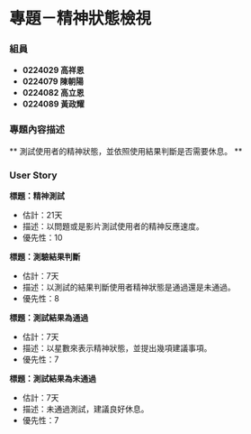 # 專題－精神狀態檢視 #

### 組員 ###

- **0224029 高祥恩**
- **0224079 陳朝陽**
- **0224082 高立恩**
- **0224089 黃政耀**

### 專題內容描述 ###

** 測試使用者的精神狀態，並依照使用結果判斷是否需要休息。 **

### User Story ###

**標題：精神測試**
- 估計：21天
- 描述：以問題或是影片測試使用者的精神反應速度。
- 優先性：10

**標題：測驗結果判斷**
- 估計：7天
- 描述：以測試的結果判斷使用者精神狀態是通過還是未通過。
- 優先性：8

**標題：測試結果為通過**
- 估計：7天
- 描述：以星數來表示精神狀態，並提出幾項建議事項。
- 優先性：7

**標題：測試結果為未通過**
- 估計：7天
- 描述：未通過測試，建議良好休息。
- 優先性：7

